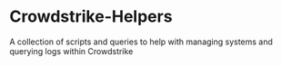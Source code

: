 # Crowdstrike-Helpers
A collection of scripts and queries to help with managing systems and querying logs within Crowdstrike
